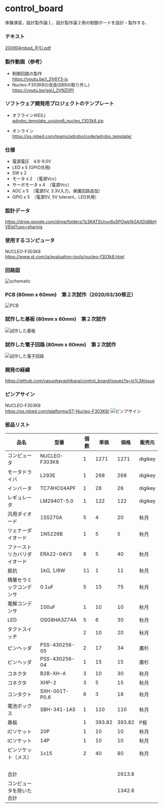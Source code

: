 # control_board

体験演習，設計製作論１，設計製作論２用の制御ボードを設計・製作する．

### テキスト

[200904mbed_手引.pdf](https://github.com/yasuohayashibara/control_board/files/5172184/200904mbed_.pdf)

### 製作動画（参考）

- 制御回路の製作  
https://youtu.be/l_31r6Y3-js
- Nucleo-F303K8の改良(SB9の取り外し)  
https://youtu.be/ggU_2VNZ0PI

### ソフトウェア開発用プロジェクトのテンプレート

- オフライン(KEIL)  
[adrobo_template_uvision6_nucleo_f303k8.zip](https://github.com/yasuohayashibara/control_board/files/4907584/adrobo_template_uvision6_nucleo_f303k8.zip)

- オンライン  
https://os.mbed.com/teams/adrobo/code/adrobo_template/

### 仕様
- 電源電圧　4.8-9.0V
- LED x 5 (GPIO共用)
- SW x 2 
- モータ x 2　（電源Vcc）
- サーボモータ x 4　（電源Vcc）
- ADC x 5　（電源5V, 3.3V入力，保護回路追加）
- GPIO x 5　（電源5V, 5V tolerant，LED共用）

### 設計データ
https://drive.google.com/drive/folders/1z3KATSUruy6u5POwb1kSAXDd8bHVEIsI?usp=sharing

### 使用するコンピュータ
NUCLEO-F303K8  
https://www.st.com/ja/evaluation-tools/nucleo-f303k8.html

### 回路図
![schematic](https://user-images.githubusercontent.com/5755200/76876321-1d68d400-68b5-11ea-8c4b-60103e7d5fce.png)

### PCB (80mm x 60mm)　第２次試作（2020/03/30修正）
![PCB](https://user-images.githubusercontent.com/5755200/77907740-24d0aa00-72c5-11ea-968d-9c0dcea1982a.png)

### 試作した基板 (80mm x 60mm)　第２次試作
![試作した基板](https://user-images.githubusercontent.com/5755200/78966498-04151980-7b3b-11ea-8ee4-95559a45fb45.jpg)

### 試作した電子回路 (80mm x 60mm)　第２次試作
![試作した電子回路](https://user-images.githubusercontent.com/5755200/79032034-36c41e00-7bde-11ea-87bd-a8abc72cf661.jpg)

### 開発の経緯
https://github.com/yasuohayashibara/control_board/issues?q=is%3Aissue

### ピンアサイン
NUCLEO-F303K8  
https://os.mbed.com/platforms/ST-Nucleo-F303K8/
![ピンアサイン](https://os.mbed.com/media/uploads/bcostm/nucleo_f303k8_2017_10_10.png)

### 部品リスト
品名 | 型番 | 個数 | 単価 | 価格 | 販売元
-- | -- | -- | -- | -- | --
コンピュータ | NUCLEO-F303K8 | 1 | 1271 | 1271 | digikey
モータドライバ | L293E | 1 | 268 | 268 | digikey
インバータ | TC74HC04APF | 1 | 26 | 26 | digikey
レギュレータ | LM2940T-5.0 | 1 | 122 | 122 | digikey
汎用ダイオード | 1SS270A | 5 | 4 | 20 | 秋月
ツェナーダイオード | 1N5226B | 1 | 5 | 5 | 秋月
ファーストリカバリダイオード | ERA22-04V3 | 8 | 5 | 40 | 秋月
抵抗 | 1kΩ, 1/6W | 11 | 1 | 11 | 秋月
積層セラミックコンデンサ | 0.1uF | 5 | 15 | 75 | 秋月
電解コンデンサ | 100uF | 1 | 10 | 10 | 秋月
LED | OSG8HA3Z74A | 5 | 6 | 30 | 秋月
タクトスイッチ |   | 2 | 10 | 20 | 秋月
ピンヘッダ | PSS-430256-05 | 2 | 17 | 34 | 廣杉
ピンヘッダ | PSS-430256-04 | 1 | 15 | 15 | 廣杉
コネクタ | B2B-XH-A | 3 | 10 | 30 | 秋月
コネクタ | XHP-2 | 3 | 5 | 15 | 秋月
コンタクト | SXH-001T-P0.6 | 6 | 3 | 18 | 秋月
電池ボックス | SBH-341-1AS | 1 | 110 | 110 | 秋月
基板 |   | 1 | 393.82 | 393.82 | P板
ICソケット | 20P | 1 | 10 | 10 | 秋月
ICソケット | 14P | 1 | 10 | 10 | 秋月
ピンソケット（メス） | 1x15 | 2 | 40 | 80 | 秋月
  |   |   |   |   |  
合計 |   |   |   | 2613.8 |  
コンピュータを除いた合計 |   |   |   | 1342.8 |  
